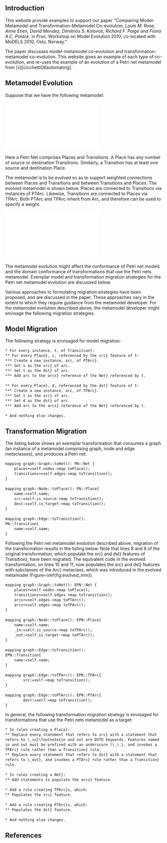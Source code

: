 ## Introduction

This website provide examples to support our paper "Comparing Model-Metamodel and Transformation-Metamodel Co-evolution, *Louis M. Rose, Anne Etien, David Mendez, Dimitrios S. Kolovos, Richard F. Paige and Fiona A.C. Polack*, in Proc. Workshop on Model Evolution 2010, co-located with MoDELS 2010, Oslo, Norway."

The paper discusses model-metamodel co-evolution and transformation-metamodel co-evolution. This website gives an example of each type of co-evolution, and re-uses the example of an evolution of a Petri net metamodel from [x][cicchetti08automating]. 

## Metamodel Evolution

Suppose that we have the following metamodel:

![Original Petri nets metamodel](before.pdf)

Here a Petri Net comprises Places and Transitions. A Place has any number of source or destination Transitions. Similarly, a Transition has at least one source and destination Place. 

The metamodel is to be evolved so as to support weighted connections between Places and Transitions and between Transitions and Places. The evolved metamodel is shown below. Places are connected to Transitions via instances of PTArc. Likewise, Transitions are connected to Places via TPArc. Both PTArc and TPArc inherit from Arc, and therefore can be used to specify a weight.

![Evolved Petri nets metamodel](after.pdf)

The metamodel evolution might affect the conformance of Petri net models and the domain conformance of transformations that use the Petri nets metamodel. Exemplar model and transformation migration strategies for the Petri net metamodel evolution are discussed below.

Various approaches to formulating migration strategies have been proposed, and are discussed in the paper. These approaches vary in the extent to which they require guidance from the metamodel developer. For the metamodel evolution described above, the metamodel developer might envisage the following migration strategies.


## Model Migration
The following strategy is envisaged for model migration:

	* For every instance, t, of Transition}: 
	** For every Place}, s, referenced by the src} feature of t: 
	*** Create a new instance, arc, of PTArc}. 
	*** Set s as the src} of arc. 
	*** Set t as the dst} of arc. 
	*** Add arc to the arcs} reference of the Net} referenced by t.
	
	** For every Place}, d, referenced by the dst} feature of t: 
	*** Create a new instance, arc, of TPArc}. 
	*** Set t as the src} of arc. 
	*** Set d as the dst} of arc. 
	*** Add arc to the arcs} reference of the Net} referenced by t.
	
	* And nothing else changes.


## Transformation Migration
The listing below shows an exemplar transformation that consumes a graph (an instance of a metamodel comprising graph, node and edge metaclasses), and produces a Petri net.

    mapping graph::Graph::toNet(): PN::Net {
    	places+=self.nodes->map toPlace();
    	transitions+=self.edges->map toTransition();	
    }

    mapping graph::Node::toPlace(): PN::Place{
    	name:=self.name;
    	src:=self.is_source->map toTransition();
    	dest:=self.is_target->map toTransition();
    }

    mapping graph::Edge::toTransition(): 
    PN::Transition{
    	name:=self.name;
    }

Following the Petri net metamodel evolution described above, migration of the transformation results in the listing below. Note that lines 8 and 9 of the original transformation, which populate the src} and dst} features of Transition}, have been migrated. The equivalent code in the evolved transformation, on lines 10 and 11, now populates the src} and dst} features with subclasses of the Arc} metaclass, which was introduced in the evolved metamodel (Figure~\ref{fig:evolved_mm}).

    mapping graph::Graph::toNet(): EPN::Net {
    	places+=self.nodes->map toPlace();
    	transitions+=self.edges->map toTransition();
    	arcs+=self.edges->map toPTArc();
    	arcs+=self.edges->map toTPArc();
    }

    mapping graph::Node::toPlace(): EPN::Place{
    	name:=self.name;
    	_in:=self.is_source->map toTPArc();
    	_out:=self.is_target->map toPTArc();
    }

    mapping graph::Edge::toTransition():
    EPN::Transition{
    	name:=self.name;
    }

    mapping graph::Edge::toTPArc(): EPN::TPArc{
            src:=self->map toTransition();
    }

    mapping graph::Edge::toPTArc(): EPN::PTArc{
            dest:=self->map toTransition();
    }


In general, the following transformation migration strategy is envisaged for transformations that use the Petri nets metamodel as a target:

	* In rules creating a Place}: 
	** Replace every statement that refers to src} with a statement that refers to \_in}\footnote{in and out are QVTO keywords. Features named in and out must be prefixed with an underscore (\_).}, and invokes a TPArc} rule rather than a Transition} rule.
	** Replace every statement that refers to dst} with a statement that refers to \_out}, and invokes a PTArc} rule rather than a Transition} rule.
	
	* In rules creating a Net}: 
	** Add statements to populate the arcs} feature.
	
	* Add a rule creating TPArc}s, which:
	** Populates the src} feature. 
	
	* Add a rule creating PTArc}s, which:
	** Populates the dst} feature.

	* And nothing else changes.
	
## References

[1]: http://dx.doi.org/10.1109/EDOC.2008.44  "A. Cicchetti, D. DiRuscio, R. Eramo, and A.Pierantonio. Automating co-evolution in MDE. In Proc. EDOC, 2008."
[2]: http://dx.doi.org/10.1007/978-3-642-02674-4_4  "K. Garces, F. Jouault, P. Cointe, and J. Bezivin. Managing model adaptation by precise detection of metamodel changes. In Proc. ECMDA-FA, 2009."
[3]: http://dx.doi.org/10.1007/978-3-642-13688-7_13  " L.M. Rose, D.S. Kolovos, R.F. Paige, and F.A.C. Polack. Model migration with Epsilon Flock. In Proc. ICMT, 2010."
[4]: http://dx.doi.org/10.1007/978-3-540-73589-2_28  "G. Wachsmuth, Metamodel Adaptation and Model Co-adaptation. In Proc. ECOOP, 2007"